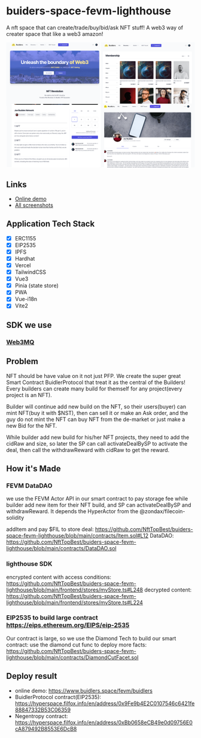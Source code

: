 # buiders-space-fevm-lighthouse

A nft space that can create/trade/buy/bid/ask NFT stuff! A web3 way of creater space that like a web3 amazon!

<img src="./screenshot.png" />

## Links

* [Online demo](https://www.buidlers.space)
* [All screenshots](./screenshot/)

## Application Tech Stack

* [x] ERC1155
* [x] EIP2535
* [x] IPFS
* [x] Hardhat
* [x] Vercel
* [x] TailwindCSS
* [x] Vue3
* [x] Pinia (state store)
* [x] PWA
* [x] Vue-i18n
* [x] Vite2

## SDK we use

### [Web3MQ](https://github.com/NftTopBest/buiders-space-fevm-lighthouse/blob/main/frontend/stores/web3MQStore.ts)

## Problem

NFT should be have value on it not just PFP. We create the super great Smart Contract BuidlerProtocol that treat it as the central of the Builders! Every builders can create many build for themself for any project(every project is an NFT).

Builder will continue add new build on the NFT, so their users(buyer) can mint NFT(buy it with $NST), then can sell it or make an Ask order, and the guy do not mint the NFT can buy NFT from the de-market or just make a new Bid for the NFT.

While builder add new build for his/her NFT projects, they need to add the cidRaw and size, so later the SP can call activateDealBySP to activate the deal, then call the withdrawReward with cidRaw to get the reward.

## How it's Made

### FEVM DataDAO

we use the FEVM Actor API in our smart contract to pay storage fee while builder add new item for their NFT build, and SP can activateDealBySP and withdrawReward. It depends the HyperActor from the @zondax/filecoin-solidity

addItem and pay $FIL to store deal: <https://github.com/NftTopBest/buiders-space-fevm-lighthouse/blob/main/contracts/Item.sol#L12>
DataDAO: <https://github.com/NftTopBest/buiders-space-fevm-lighthouse/blob/main/contracts/DataDAO.sol>

### lighthouse SDK

encrypted content with access conditions: <https://github.com/NftTopBest/buiders-space-fevm-lighthouse/blob/main/frontend/stores/mvStore.ts#L248>
decrypted content: <https://github.com/NftTopBest/buiders-space-fevm-lighthouse/blob/main/frontend/stores/mvStore.ts#L224>

### EIP2535 to build large contract <https://eips.ethereum.org/EIPS/eip-2535>

Our contract is large, so we use the Diamond Tech to build our smart contract: use the diamond cut func to deploy more facts: <https://github.com/NftTopBest/buiders-space-fevm-lighthouse/blob/main/contracts/DiamondCutFacet.sol>

## Deploy result

* online demo: <https://www.buidlers.space/fevm/buidlers>
* BuidlerProtocol contract(EIP2535): <https://hyperspace.filfox.info/en/address/0x9Fe9b4E2C0107546c6421fe88847332B53C06359>
* Negentropy contract: <https://hyperspace.filfox.info/en/address/0xBb0658eCB49e0d09756E0cA879492B8553E6DcB8>
